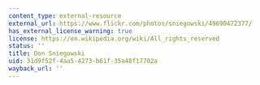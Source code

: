 ```yaml
---
content_type: external-resource
external_url: https://www.flickr.com/photos/sniegowski/49690472377/
has_external_license_warning: true
license: https://en.wikipedia.org/wiki/All_rights_reserved
status: ''
title: Don Sniegowski
uid: 31d9f52f-4aa5-4273-b61f-35a48f17702a
wayback_url: ''
---
```

